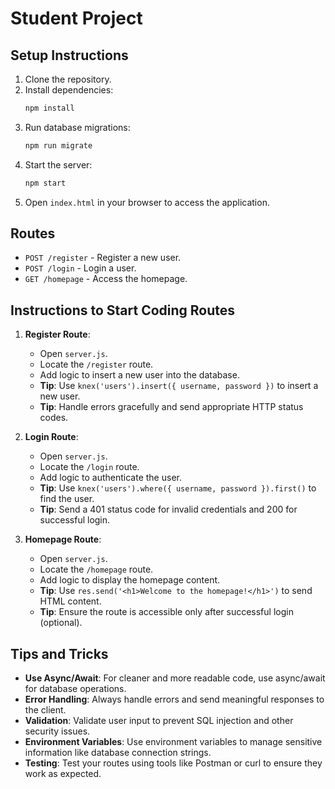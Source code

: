 # Student Project

## Setup Instructions

1. Clone the repository.
2. Install dependencies:
    ```sh
    npm install
    ```
3. Run database migrations:
    ```sh
    npm run migrate
    ```
4. Start the server:
    ```sh
    npm start
    ```
5. Open `index.html` in your browser to access the application.

## Routes

- `POST /register` - Register a new user.
- `POST /login` - Login a user.
- `GET /homepage` - Access the homepage.

## Instructions to Start Coding Routes

1. **Register Route**:
   - Open `server.js`.
   - Locate the `/register` route.
   - Add logic to insert a new user into the database.
   - **Tip**: Use `knex('users').insert({ username, password })` to insert a new user.
   - **Tip**: Handle errors gracefully and send appropriate HTTP status codes.

2. **Login Route**:
   - Open `server.js`.
   - Locate the `/login` route.
   - Add logic to authenticate the user.
   - **Tip**: Use `knex('users').where({ username, password }).first()` to find the user.
   - **Tip**: Send a 401 status code for invalid credentials and 200 for successful login.

3. **Homepage Route**:
   - Open `server.js`.
   - Locate the `/homepage` route.
   - Add logic to display the homepage content.
   - **Tip**: Use `res.send('<h1>Welcome to the homepage!</h1>')` to send HTML content.
   - **Tip**: Ensure the route is accessible only after successful login (optional).

## Tips and Tricks

- **Use Async/Await**: For cleaner and more readable code, use async/await for database operations.
- **Error Handling**: Always handle errors and send meaningful responses to the client.
- **Validation**: Validate user input to prevent SQL injection and other security issues.
- **Environment Variables**: Use environment variables to manage sensitive information like database connection strings.
- **Testing**: Test your routes using tools like Postman or curl to ensure they work as expected.